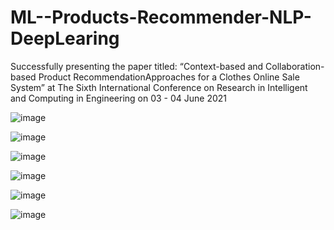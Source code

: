 # ML--Products-Recommender-NLP-DeepLearing
Successfully presenting the paper titled:
“Context-based and Collaboration-based Product RecommendationApproaches for a Clothes Online Sale System” at
The Sixth International Conference on Research in Intelligent and Computing in Engineering on 03 - 04 June 2021


![image](https://user-images.githubusercontent.com/61873967/140017091-90665942-98c3-4753-9580-516f167715e0.png)


![image](https://user-images.githubusercontent.com/61873967/140017125-908e83f1-0bd2-48e9-a208-8ead5b50ee22.png)

![image](https://user-images.githubusercontent.com/61873967/140017145-79e37665-d66b-48ea-a6b8-d0efb18358c3.png)



![image](https://user-images.githubusercontent.com/61873967/140016916-a3180a1d-050f-420b-ad5f-1ea12bba26cc.png)

![image](https://user-images.githubusercontent.com/61873967/140017171-37459f55-cc99-4ec4-a5f9-d5b5a347b802.png)


![image](https://user-images.githubusercontent.com/61873967/140017007-895bc14a-1513-4fbe-b10f-d94c5f0fa693.png)
